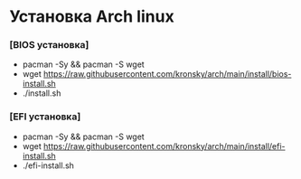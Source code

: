 Установка Arch linux
=====================

### [BIOS установка]
* pacman -Sy && pacman -S wget
* wget https://raw.githubusercontent.com/kronsky/arch/main/install/bios-install.sh
* ./install.sh

### [EFI установка]
* pacman -Sy && pacman -S wget
* wget https://raw.githubusercontent.com/kronsky/arch/main/install/efi-install.sh
* ./efi-install.sh
